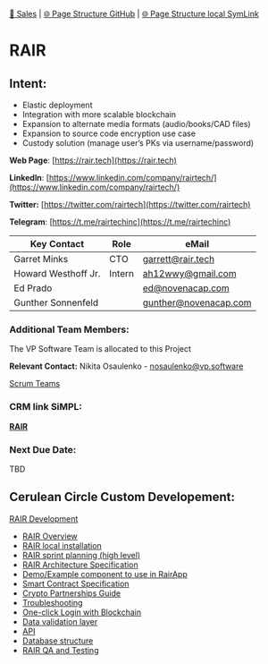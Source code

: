 [📁 Sales](../sales.md) | [🌐 Page Structure GitHub](/2cu.atlassian.net/wiki/spaces/CCU/pages/500000032/rair.md) | [🌐 Page Structure local SymLink](./rair.page.md)

# RAIR

## Intent:

- Elastic deployment
- Integration with more scalable blockchain
- Expansion to alternate media formats (audio/books/CAD files)
- Expansion to source code encryption use case
- Custody solution (manage user’s PKs via username/password)

**Web Page**: [https://rair.tech](https://rair.tech)

**LinkedIn**: [https://www.linkedin.com/company/rairtech/](https://www.linkedin.com/company/rairtech/)

**Twitter:** [https://twitter.com/rairtech](https://twitter.com/rairtech)

**Telegram**: [https://t.me/rairtechinc](https://t.me/rairtechinc)

| **Key Contact** | **Role** | **eMail** |
| --- | --- | --- |
| Garret Minks | CTO | garrett@rair.tech |
| Howard Westhoff Jr. | Intern | [ah12wwy@gmail.com](mailto:ah12wwy@gmail.com) |
| Ed Prado |     | [ed@novenacap.com](mailto:ed@novenacap.com) |
| Gunther Sonnenfeld |     | [gunther@novenacap.com](mailto:gunther@novenacap.com) |

### **Additional Team Members:**

The VP Software Team is allocated to this Project

**Relevant Contact:** Nikita Osaulenko - nosaulenko@vp.software

[Scrum Teams](../../../2cu.atlassian.net/wiki/spaces/CCU/pages/88211457/Scrum_Teams.md)

### **CRM link SiMPL:**

[**RAIR**](https://app.simplapp.io/company/9ofDSejz5fdfT1OM)

### **Next Due Date:**

TBD

## Cerulean Circle Custom Developement:

[RAIR Development](../../../cerulean-circle-unlimited-2cu/product/development/2cu-custom-development/rair-development.md)

- [RAIR Overview](../../../cerulean-circle-unlimited-2cu/product/development/2cu-custom-development/rair-development/rair-overview.md)
- [RAIR local installation](../../../cerulean-circle-unlimited-2cu/product/development/2cu-custom-development/rair-development/rair-local-installation.md)
- [RAIR sprint planning (high level)](../../../cerulean-circle-unlimited-2cu/product/development/2cu-custom-development/rair-development/rair-sprint-planning-high-level.md)
- [RAIR Architecture Specification](../../../cerulean-circle-unlimited-2cu/product/development/2cu-custom-development/rair-development/rair-architecture-specification.md)
- [Demo/Example component to use in RairApp](../../../cerulean-circle-unlimited-2cu/product/development/2cu-custom-development/rair-development/demoexample-component-to-use-in-rairapp.md)
- [Smart Contract Specification](../../../cerulean-circle-unlimited-2cu/product/development/2cu-custom-development/rair-development/smart-contract-specification.md)
- [Crypto Partnerships Guide](../../../cerulean-circle-unlimited-2cu/product/development/2cu-custom-development/rair-development/crypto-partnerships-guide.md)
- [Troubleshooting](../../../cerulean-circle-unlimited-2cu/product/development/2cu-custom-development/rair-development/troubleshooting.md)
- [One-click Login with Blockchain](../../../cerulean-circle-unlimited-2cu/product/development/2cu-custom-development/rair-development/one-click-login-with-blockchain.md)
- [Data validation layer](../../../cerulean-circle-unlimited-2cu/product/development/2cu-custom-development/rair-development/data-validation-layer.md)
- [API](../../../cerulean-circle-unlimited-2cu/product/development/2cu-custom-development/rair-development/api.md)
- [Database structure](../../../cerulean-circle-unlimited-2cu/product/development/2cu-custom-development/rair-development/database-structure.md)
- [RAIR QA and Testing](../../../cerulean-circle-unlimited-2cu/product/development/2cu-custom-development/rair-development/rair-qa-and-testing.md)

